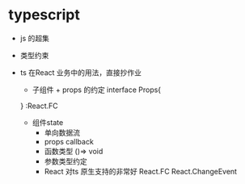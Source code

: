 # typescript
- js 的超集
- 类型约束
- ts 在React 业务中的用法，直接抄作业
  - 子组件 + props 的约定
  interface Props{

  }
  :React.FC<Props>
  - 组件state
    - 单向数据流
    - props  callback
    - 函数类型  ()=> void
    - 参数类型约定
    - React  对ts 原生支持的非常好
      React.FC
      React.ChangeEvent<HTMLInputElement>